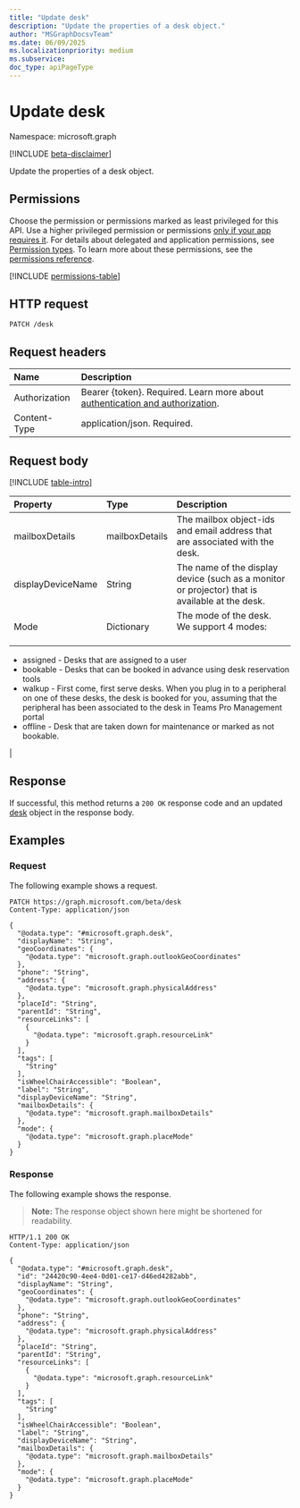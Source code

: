 ```yaml
---
title: "Update desk"
description: "Update the properties of a desk object."
author: "MSGraphDocsvTeam"
ms.date: 06/09/2025
ms.localizationpriority: medium
ms.subservice:
doc_type: apiPageType
---
```


# Update desk

Namespace: microsoft.graph

[!INCLUDE [beta-disclaimer](../../includes/beta-disclaimer.md)]

Update the properties of a desk object.

## Permissions

Choose the permission or permissions marked as least privileged for this API. Use a higher privileged permission or permissions [only if your app requires it](/graph/permissions-overview#best-practices-for-using-microsoft-graph-permissions). For details about delegated and application permissions, see [Permission types](/graph/permissions-overview#permission-types). To learn more about these permissions, see the [permissions reference](/graph/permissions-reference).

<!-- {
  "blockType": "permissions",
  "name": "desk-update-permissions"
}
-->
[!INCLUDE [permissions-table](../includes/permissions/desk-update-permissions.md)]

## HTTP request

<!-- {
  "blockType": "ignored"
}
-->
``` http
PATCH /desk
```

## Request headers

|Name|Description|
|:---|:---|
|Authorization|Bearer {token}. Required. Learn more about [authentication and authorization](/graph/auth/auth-concepts).|
|Content-Type|application/json. Required.|

## Request body

[!INCLUDE [table-intro](../../includes/update-property-table-intro.md)]

|Property|Type|Description|
|:---|:---|:---|
|mailboxDetails |mailboxDetails |The mailbox object-ids and email address that are associated with the desk. |
|displayDeviceName |String |The name of the display device (such as a monitor or projector) that is available at the desk. |
|Mode |Dictionary |The mode of the desk. We support 4 modes: <br/><br/>
<ul><li>assigned - Desks that are assigned to a user</li>
<li>bookable - Desks that can be booked in advance using desk reservation tools</li>
<li>walkup - First come, first serve desks. When you plug in to a peripheral on one of these desks, the desk is booked for you, assuming that the peripheral has been associated to the desk in Teams Pro Management portal</li>
<li>offline - Desk that are taken down for maintenance or marked as not bookable.</li></ul> |

## Response

If successful, this method returns a `200 OK` response code and an updated [desk](../resources/desk.md) object in the response body.

## Examples

### Request

The following example shows a request.
<!-- {
  "blockType": "request",
  "name": "update_desk"
}
-->
``` http
PATCH https://graph.microsoft.com/beta/desk
Content-Type: application/json

{
  "@odata.type": "#microsoft.graph.desk",
  "displayName": "String",
  "geoCoordinates": {
    "@odata.type": "microsoft.graph.outlookGeoCoordinates"
  },
  "phone": "String",
  "address": {
    "@odata.type": "microsoft.graph.physicalAddress"
  },
  "placeId": "String",
  "parentId": "String",
  "resourceLinks": [
    {
      "@odata.type": "microsoft.graph.resourceLink"
    }
  ],
  "tags": [
    "String"
  ],
  "isWheelChairAccessible": "Boolean",
  "label": "String",
  "displayDeviceName": "String",
  "mailboxDetails": {
    "@odata.type": "microsoft.graph.mailboxDetails"
  },
  "mode": {
    "@odata.type": "microsoft.graph.placeMode"
  }
}
```


### Response

The following example shows the response.
>**Note:** The response object shown here might be shortened for readability.
<!-- {
  "blockType": "response",
  "truncated": true
}
-->
``` http
HTTP/1.1 200 OK
Content-Type: application/json

{
  "@odata.type": "#microsoft.graph.desk",
  "id": "24420c90-4ee4-0d01-ce17-d46ed4282abb",
  "displayName": "String",
  "geoCoordinates": {
    "@odata.type": "microsoft.graph.outlookGeoCoordinates"
  },
  "phone": "String",
  "address": {
    "@odata.type": "microsoft.graph.physicalAddress"
  },
  "placeId": "String",
  "parentId": "String",
  "resourceLinks": [
    {
      "@odata.type": "microsoft.graph.resourceLink"
    }
  ],
  "tags": [
    "String"
  ],
  "isWheelChairAccessible": "Boolean",
  "label": "String",
  "displayDeviceName": "String",
  "mailboxDetails": {
    "@odata.type": "microsoft.graph.mailboxDetails"
  },
  "mode": {
    "@odata.type": "microsoft.graph.placeMode"
  }
}
```


